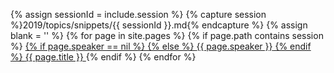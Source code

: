 {% assign sessionId = include.session %}
{% capture session %}2019/topics/snippets/{{ sessionId }}.md{% endcapture %}
{% assign blank = '' %}
{% for page in site.pages %}
    {% if page.path contains session %}
        <a href="/2019/topics/#{{ page.id }}" class="b-talk">
        {% if page.speaker == nil %}
        {% else %}
            <span class="b-talk__speaker"> {{ page.speaker }}</span>
        {% endif %}
            <span class="b-talk__title"> {{ page.title  }}</span>
            <!-- <span class="b-talk__category"> ({{ page.topic-category }})</span> -->
        </a>
    {% endif %}
{% endfor %}
